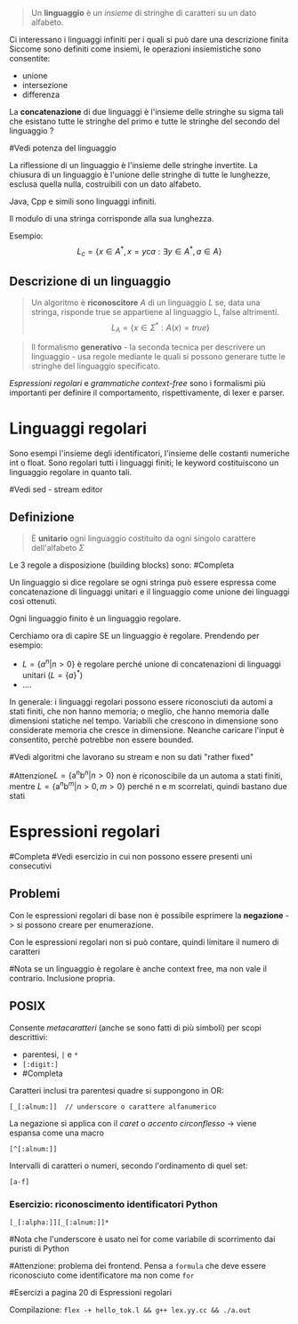 > Un **linguaggio** è un *insieme* di stringhe di caratteri su un dato alfabeto.

Ci interessano i linguaggi infiniti per i quali si può dare una descrizione finita
Siccome sono definiti come insiemi, le operazioni insiemistiche sono consentite:
- unione
- intersezione
- differenza

La **concatenazione** di due linguaggi è l'insieme delle stringhe su sigma tali che esistano tutte le stringhe del primo e tutte le stringhe del secondo del linguaggio ?

#Vedi potenza del linguaggio

La riflessione di un linguaggio è l'insieme delle stringhe invertite. La chiusura di un linguaggio è l'unione delle stringhe di tutte le lunghezze, esclusa quella nulla, costruibili con un dato alfabeto.

Java, Cpp e simili sono linguaggi infiniti.

Il modulo di una stringa corrisponde alla sua lunghezza.

Esempio: $$L_c = \{x \in A^*, x=y\text{c}a : \exists y \in A^*, a \in A\}$$
## Descrizione di un linguaggio
> Un algoritmo è **riconoscitore** *A* di un linguaggio *L* se, data una stringa, risponde true se appartiene al linguaggio L, false altrimenti.
$$L_A = \{x \in \Sigma^* : A(x) = true\}$$

> Il formalismo **generativo** - la seconda tecnica per descrivere un linguaggio - usa regole mediante le quali si possono generare tutte le stringhe del linguaggio specificato.


*Espressioni regolari* e *grammatiche context-free* sono i formalismi più importanti per definire il comportamento, rispettivamente, di lexer e parser.

# Linguaggi regolari
Sono esempi l'insieme degli identificatori, l'insieme delle costanti numeriche int o float. Sono regolari tutti i linguaggi finiti; le keyword costituiscono un linguaggio regolare in quanto tali.

#Vedi sed - stream editor

## Definizione
> È **unitario** ogni linguaggio costituito da ogni singolo carattere dell'alfabeto $\Sigma$


Le 3 regole a disposizione (building blocks) sono: #Completa

Un linguaggio si dice regolare se ogni stringa può essere espressa come concatenazione di linguaggi unitari e il linguaggio come unione dei linguaggi così ottenuti.

Ogni linguaggio finito è un linguaggio regolare.

Cerchiamo ora di capire SE un linguaggio è regolare. Prendendo per esempio:
- $L = \{ a^n | n > 0 \}$ è regolare perché unione di concatenazioni di linguaggi unitari ($L = \{a\}^*$)
- ....

In generale: i linguaggi regolari possono essere riconosciuti da automi a stati finiti, che non hanno memoria; o meglio, che hanno memoria dalle dimensioni statiche nel tempo. Variabili che crescono in dimensione sono considerate memoria che cresce in dimensione. Neanche caricare l'input è consentito, perchè potrebbe non essere bounded.

#Vedi algoritmi che lavorano su stream e non su dati "rather fixed"

#Attenzione$L = \{\text{a}^n \text{b}^n| n > 0\}$ non è riconoscibile da un automa a stati finiti, mentre $L = \{\text{a}^n \text{b}^m| n > 0, m > 0\}$ perché n e m scorrelati, quindi bastano due stati

# Espressioni regolari
#Completa 
#Vedi esercizio in cui non possono essere presenti uni consecutivi
## Problemi
Con le espressioni regolari di base non è possibile esprimere la **negazione** -> si possono creare per enumerazione.

Con le espressioni regolari non si può contare, quindi limitare il numero di caratteri

#Nota se un linguaggio è regolare è anche context free, ma non vale il contrario. Inclusione propria. 

## POSIX
Consente *metacaratteri* (anche se sono fatti di più simboli) per scopi descrittivi:
- parentesi, `|` e `*`
- `[:digit:]`
- #Completa 

Caratteri inclusi tra parentesi quadre si suppongono in OR:
```
[_[:alnum:]]  // underscore o carattere alfanumerico
```

La negazione si applica con il *caret* o *accento circonflesso* -> viene espansa come una macro
```
[^[:alnum:]]
```

Intervalli di caratteri o numeri, secondo l'ordinamento di quel set:
```
[a-f]
```

### Esercizio: riconoscimento identificatori Python
```
[_[:alpha:]][_[:alnum:]]*
```

#Nota che l'underscore è usato nei for come variabile di scorrimento dai puristi di Python

#Attenzione: problema dei frontend. Pensa a `formula` che deve essere riconosciuto come identificatore ma non come `for`

#Esercizi a pagina 20 di Espressioni regolari

Compilazione: `flex -+ hello_tok.l && g++ lex.yy.cc && ./a.out`